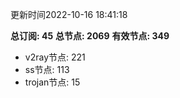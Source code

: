 更新时间2022-10-16 18:41:18

**总订阅: 45**
**总节点: 2069**
**有效节点: 349**
- v2ray节点: 221
- ss节点: 113
- trojan节点: 15
